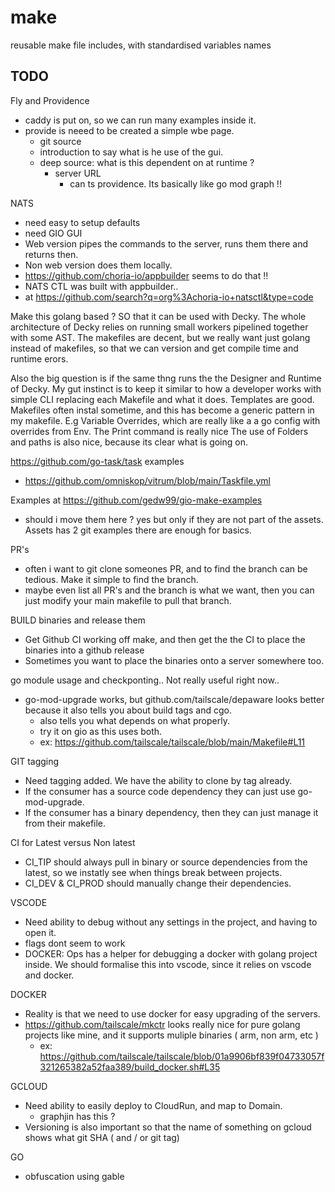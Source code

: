 # make

reusable make file includes, with standardised variables names

## TODO

Fly and Providence

- caddy is put on, so we can run many examples inside it.
- provide is neeed to be created a simple wbe page.
    - git source
    - introduction to say what is he use of the gui.
    - deep source: what is this dependent on at runtime ? 
        - server URL 
            - can ts providence. Its basically like go mod graph !!


NATS

- need easy to setup defaults
- need GIO GUI
 - Web version pipes the commands to the server, runs them there and returns then.
 - Non web version does them locally.
 - https://github.com/choria-io/appbuilder seems to do that !!
 - NATS CTL was built with appbuilder..
 - at https://github.com/search?q=org%3Achoria-io+natsctl&type=code


Make this golang based ? SO that it can be used with Decky. 
The whole architecture of Decky relies on running small workers pipelined together with some AST.
The makefiles are decent, but we really want just golang instead of makefiles, so that we can version and get compile time and runtime erors. 

Also the big question is if the same thng runs the the Designer and Runtime of Decky.
My gut instinct is to keep it similar to how a developer works with simple CLI replacing each Makefile and what it does.
Templates are good.
Makefiles often instal sometime, and this has become a generic pattern in my makefile. E.g Variable Overrides, which are really like a a go config with overrides from Env. 
The Print command is really nice 
The use of Folders and paths is also nice, because its clear what is going on.

https://github.com/go-task/task
examples
- https://github.com/omniskop/vitrum/blob/main/Taskfile.yml



Examples at https://github.com/gedw99/gio-make-examples
- should i move them here ? yes but only if they are not part of the assets. Assets has 2 git examples there are enough for basics.

PR's
- often i want to git clone someones PR, and to find the branch can be tedious. Make it simple to find the branch.
- maybe even list all PR's and the branch is what we want, then you can just modify your main makefile to pull that branch.

BUILD binaries and release them
- Get Github CI working off make, and then get the the CI to place the binaries into a github release
- Sometimes you want to place the binaries onto a server somewhere too.

go module usage and checkponting.. Not really useful right now..
- go-mod-upgrade works, but github.com/tailscale/depaware looks better because it also tells you about build tags and cgo.
    - also tells you what depends on what properly.
    - try it on gio as this uses both.
    - ex: https://github.com/tailscale/tailscale/blob/main/Makefile#L11

GIT tagging
- Need tagging added. We have the ability to clone by tag already.
- If the consumer has a source code dependency they can just use go-mod-upgrade.
- If the consumer has a binary dependency, then they can just manage it from their makefile.

CI for Latest versus Non latest
- CI_TIP should always pull in binary or source dependencies from the latest, so we instatly see when things break between projects.
- CI_DEV & CI_PROD should manually change their dependencies.

VSCODE 
- Need ability to debug without any settings in the project, and having to open it.
- flags dont seem to work
- DOCKER: Ops has a helper for debugging a docker with golang project inside. We should formalise this into vscode, since it relies on vscode and docker.

DOCKER
- Reality is that we need to use docker for easy upgrading of the servers.
- https://github.com/tailscale/mkctr looks really nice for pure golang projects like mine, and it supports muliple binaries ( arm, non arm, etc )
    - ex: https://github.com/tailscale/tailscale/blob/01a9906bf839f04733057f321265382a52faa389/build_docker.sh#L35


GCLOUD
- Need ability to easily deploy to CloudRun, and map to Domain.
    - graphjin has this ?
- Versioning is also important so that the name of something on gcloud shows what git SHA ( and / or git tag)

GO
- obfuscation using gable